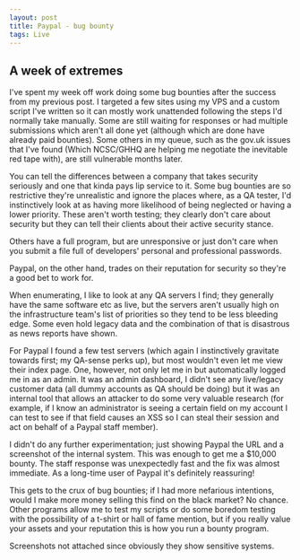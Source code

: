 ```yaml
---
layout: post
title: Paypal - bug bounty
tags: Live
---
```

## A week of extremes

I've spent my week off work doing some bug bounties after the success from my previous post. I targeted a few sites using my VPS and a custom script I've written so it can mostly work unattended following the steps I'd normally take manually. Some are still waiting for responses or had multiple submissions which aren't all done yet (although which are done have already paid bounties). Some others in my queue, such as the gov.uk issues that I've found (Which NCSC/GHHQ are helping me negotiate the inevitable red tape with), are still vulnerable months later.

You can tell the differences between a company that takes security seriously and one that kinda pays lip service to it. Some bug bounties are so restrictive they're unrealistic and ignore the places where, as a QA tester, I'd instinctively look at as having more likelihood of being neglected or having a lower priority. These aren't worth testing; they clearly don't care about security but they can tell their clients about their active security stance.

Others have a full program, but are unresponsive or just don't care when you submit a file full of developers' personal and professional passwords.

Paypal, on the other hand, trades on their reputation for security so they're a good bet to work for.

When enumerating, I like to look at any QA servers I find; they generally have the same software etc as live, but the servers aren't usually high on the infrastructure team's list of priorities so they tend to be less bleeding edge. Some even hold legacy data and the combination of that is disastrous as news reports have shown.

For Paypal I found a few test servers (which again I instinctively gravitate towards first; my QA-sense perks up), but most wouldn't even let me view their index page. One, however, not only let me in but automatically logged me in as an admin. It was an admin dashboard, I didn't see any live/legacy customer data (all dummy accounts as QA should be doing) but it was an internal tool that allows an attacker to do some very valuable research (for example, if I know an administrator is seeing a certain field on my account I can test to see if that field causes an XSS so I can steal their session and act on behalf of a Paypal staff member).

I didn't do any further experimentation; just showing Paypal the URL and a screenshot of the internal system. This was enough to get me a $10,000 bounty. The staff response was unexpectedly fast and the fix was almost immediate. As a long-time user of Paypal it's definitely reassuring!

This gets to the crux of bug bounties; if I had more nefarious intentions, would I make more money selling this find on the black market? No chance. Other programs allow me to test my scripts or do some boredom testing with the possibility of a t-shirt or hall of fame mention, but if you really value your assets and your reputation this is how you run a bounty program.

Screenshots not attached since obviously they show sensitive systems.
